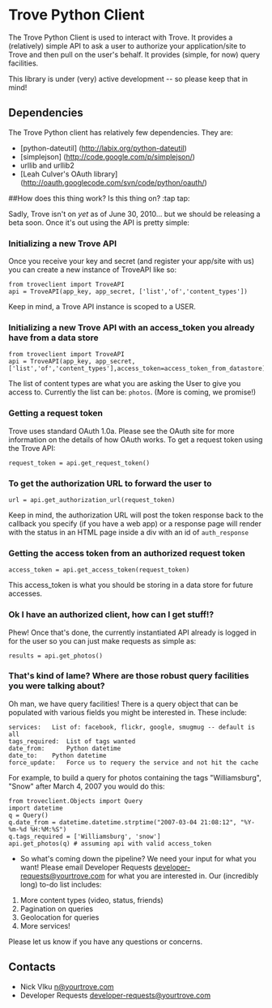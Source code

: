 Trove Python Client
===================

The Trove Python Client is used to interact with Trove.   It provides a (relatively) simple API to ask a user to authorize your application/site to Trove and then pull on the user's behalf.  It provides (simple, for now) query facilities.

This library is under (very) active development -- so please keep that in mind!

Dependencies
------------
The Trove Python client has relatively few dependencies.  They are:

- [python-dateutil] (http://labix.org/python-dateutil)
- [simplejson] (http://code.google.com/p/simplejson/)
- urllib and urllib2
- [Leah Culver's OAuth library] (http://oauth.googlecode.com/svn/code/python/oauth/)

##How does this thing work?  Is this thing on? :tap tap:

Sadly, Trove isn't on *yet* as of June 30, 2010... but we should be releasing a beta soon.  Once it's out using the API is pretty simple:

### Initializing a new Trove API

Once you receive your key and secret (and register your app/site with us) you can create a new instance of TroveAPI like so:

	from troveclient import TroveAPI
	api = TroveAPI(app_key, app_secret, ['list','of','content_types'])

Keep in mind, a Trove API instance is scoped to a USER.

### Initializing a new Trove API with an access_token you already have from a data store

	from troveclient import TroveAPI
	api = TroveAPI(app_key, app_secret, ['list','of','content_types'],access_token=access_token_from_datastore)

The list of content types are what you are asking the User to give you access to.  Currently the list can be: `photos`.  (More is coming, we promise!)

### Getting a request token

Trove uses standard OAuth 1.0a. Please see the OAuth site for more information on the details of how OAuth works.  To get a request token using the Trove API:

`request_token = api.get_request_token()`

### To get the authorization URL to forward the user to

`url = api.get_authorization_url(request_token)`

Keep in mind, the authorization URL will post the token response back to the callback you specify (if you have a web app) or a response page will render with the status in an HTML page inside a div with an id of `auth_response`

### Getting the access token from an authorized request token

`access_token = api.get_access_token(request_token)`

This access_token is what you should be storing in a data store for future accesses. 

### Ok I have an authorized client, how can I get stuff!?

Phew!  Once that's done, the currently instantiated API already is logged in for the user so you can just make requests as simple as:

`results = api.get_photos()`

### That's kind of lame?  Where are those robust query facilities you were talking about?

Oh man, we have query facilities!  There is a query object that can be populated with various fields you might be interested in.  These include:

	services:  	List of: facebook, flickr, google, smugmug -- default is all
 	tags_required:  List of tags wanted
 	date_from:  	Python datetime
 	date_to: 	Python datetime
 	force_update:	Force us to requery the service and not hit the cache


For example, to build a query for photos containing the tags "Williamsburg", "Snow" after March 4, 2007 you would do this:

	from troveclient.Objects import Query
	import datetime
	q = Query()
	q.date_from = datetime.datetime.strptime("2007-03-04 21:08:12", "%Y-%m-%d %H:%M:%S")
	q.tags_required = ['Williamsburg', 'snow']
	api.get_photos(q) # assuming api with valid access_token

- So what's coming down the pipeline?
We need your input for what you want!  Please email Developer Requests <developer-requests@yourtrove.com> for what you are interested in.  Our (incredibly long) to-do list includes:
1. More content types (video, status, friends)
2. Pagination on queries
3. Geolocation for queries
4. More services!

Please let us know if you have any questions or concerns.

Contacts
--------
* Nick Vlku <n@yourtrove.com>
* Developer Requests <developer-requests@yourtrove.com>
